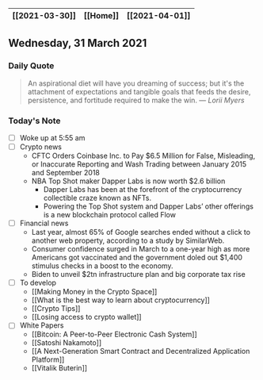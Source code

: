 | [[2021-03-30]] | [[Home]] | [[2021-04-01]] |
| :------------: | :------: | :------------: |

## Wednesday, 31 March 2021

### Daily Quote
> An aspirational diet will have you dreaming of success; but it's the attachment of expectations and tangible goals that feeds the desire, persistence, and fortitude required to make the win.
> &mdash; <cite>Lorii Myers</cite>

### Today's Note

- [ ] Woke up at 5:55 am
- [ ] Crypto news
	- CFTC Orders Coinbase Inc. to Pay $6.5 Million for False, Misleading, or Inaccurate Reporting and Wash Trading between January 2015 and September 2018
	- NBA Top Shot maker Dapper Labs is now worth $2.6 billion
		- Dapper Labs has been at the forefront of the cryptocurrency collectible craze known as NFTs.
		- Powering the Top Shot system and Dapper Labs’ other offerings is a new blockchain protocol called Flow
- [ ] Financial news 
	- Last year, almost 65% of Google searches ended without a click to another web property, according to a study by SimilarWeb.
	- Consumer confidence surged in March to a one-year high as more Americans got vaccinated and the government doled out $1,400 stimulus checks in a boost to the economy.
	- Biden to unveil $2tn infrastructure plan and big corporate tax rise
- [ ] To develop
	- [[Making Money in the Crypto Space]]
	- [[What is the best way to learn about cryptocurrency]]
	- [[Crypto Tips]]
	- [[Losing access to crypto wallet]]
- [ ] White Papers
	- [[Bitcoin: A Peer-to-Peer Electronic Cash System]]
	- [[Satoshi Nakamoto]]
	- [[A Next-Generation Smart Contract and Decentralized Application Platform]]
	- [[Vitalik Buterin]]